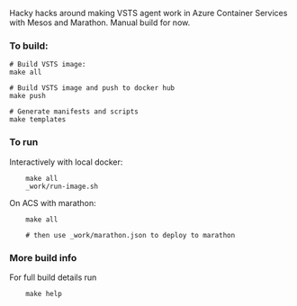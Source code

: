 Hacky hacks around making VSTS agent work in Azure Container Services
with Mesos and Marathon. Manual build for now.


### To build:

```
# Build VSTS image:
make all

# Build VSTS image and push to docker hub
make push

# Generate manifests and scripts
make templates

```


### To run

Interactively with local docker:

```
    make all
    _work/run-image.sh
```


On ACS with marathon:

```
    make all

    # then use _work/marathon.json to deploy to marathon
```


### More build info

For full build details run 

```
    make help
```
